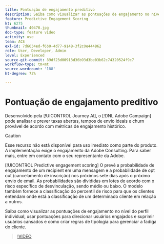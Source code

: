 ```yaml
---
title: Pontuação de engajamento preditivo
description: Saiba como visualizar as pontuações de engajamento no nível do perfil individual, usar pontuações para direcionar usuários engajados e suprimir usuários cansados e como criar regras de tipologia para gerenciar a fadiga do cliente.
feature: Predictive Engagement Scoring
kt: 6275
thumbnail: 40470.jpg
doc-type: feature video
activity: use
team: ACS
exl-id: 7d6634ed-f6b0-4d77-9148-3f2c0e444862
role: User, Developer, Admin
level: Experienced
source-git-commit: 89df23d00913d36b93d3be03b62c74320524f9c7
workflow-type: tm+mt
source-wordcount: '188'
ht-degree: 72%

---
```


# Pontuação de engajamento preditivo

Desenvolvido pela [!UICONTROL Journey AI], o [!DNL Adobe Campaign] pode analisar e prever taxas abertas, tempos de envio ideais e churn provável de acordo com métricas de engajamento histórico.

>[!CAUTION]
>Esse recurso não está disponível para uso imediato como parte do produto. A implementação exige o engajamento da Adobe Consulting. Para saber mais, entre em contato com o seu representante da Adobe.

[!UICONTROL Predictive engagement scoring] O prevê a probabilidade de engajamento de um recipient em uma mensagem e a probabilidade de opt out (cancelamento de inscrição) nos próximos sete dias após o próximo envio de email. As probabilidades são divididas em lotes de acordo com o risco específico de desvinculação, sendo médio ou baixo. O modelo também fornece a classificação do percentil de risco para que os clientes entendam onde está a classificação de um determinado cliente em relação a outros.

Saiba como visualizar as pontuações de engajamento no nível do perfil individual, usar pontuações para direcionar usuários engajados e suprimir usuários cansados e como criar regras de tipologia para gerenciar a fadiga do cliente.

>[!VIDEO](https://video.tv.adobe.com/v/40470?quality=12&learn=on)
